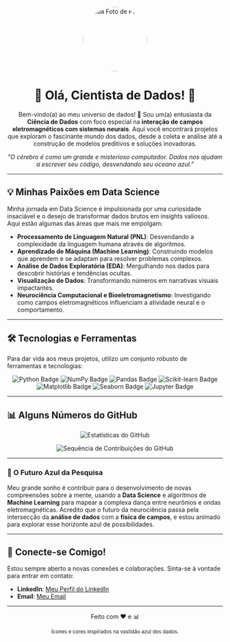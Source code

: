 <p align="center">
  <img src="URL_DA_SUA_FOTO_DE_PERFIL_AQUI" alt="Sua Foto de Perfil" width="150px" style="border-radius: 50%;"/>
</p>

<h1 align="center">🚀 Olá, Cientista de Dados! 👋</h1>

<p align="center">
  Bem-vindo(a) ao meu universo de dados! 🌌 Sou um(a) entusiasta da <b>Ciência de Dados</b> com foco especial na <b>interação de campos eletromagnéticos com sistemas neurais</b>. Aqui você encontrará projetos que exploram o fascinante mundo dos dados, desde a coleta e análise até a construção de modelos preditivos e soluções inovadoras.
</p>

<p align="center">
  <i>"O cérebro é como um grande e misterioso computador. Dados nos ajudam a escrever seu código, desvendando seu oceano azul."</i>
</p>

---

## 💡 Minhas Paixões em Data Science

Minha jornada em Data Science é impulsionada por uma curiosidade insaciável e o desejo de transformar dados brutos em insights valiosos. Aqui estão algumas das áreas que mais me empolgam:

* **Processamento de Linguagem Natural (PNL)**: Desvendando a complexidade da linguagem humana através de algoritmos.
* **Aprendizado de Máquina (Machine Learning)**: Construindo modelos que aprendem e se adaptam para resolver problemas complexos.
* **Análise de Dados Exploratória (EDA)**: Mergulhando nos dados para descobrir histórias e tendências ocultas.
* **Visualização de Dados**: Transformando números em narrativas visuais impactantes.
* **Neurociência Computacional e Bioeletromagnetismo**: Investigando como campos eletromagnéticos influenciam a atividade neural e o comportamento.

---

## 🛠️ Tecnologias e Ferramentas

Para dar vida aos meus projetos, utilizo um conjunto robusto de ferramentas e tecnologias:

<p align="center">
  <img src="https://img.shields.io/badge/Python-3776AB?style=for-the-badge&logo=python&logoColor=white" alt="Python Badge"/>
  
  <img src="https://img.shields.io/badge/NumPy-013243?style=for-the-badge&logo=numpy&logoColor=white" alt="NumPy Badge"/>
  <img src="https://img.shields.io/badge/Pandas-150458?style=for-the-badge&logo=pandas&logoColor=white" alt="Pandas Badge"/>
  <img src="https://img.shields.io/badge/scikit--learn-F7931E?style=for-the-badge&logo=scikit-learn&logoColor=white" alt="Scikit-learn Badge"/>

  <img src="https://img.shields.io/badge/Matplotlib-3086B1?style=for-the-badge&logo=matplotlib&logoColor=white" alt="Matplotlib Badge"/>
  <img src="https://img.shields.io/badge/Seaborn-46B8B8?style=for-the-badge&logo=seaborn&logoColor=white" alt="Seaborn Badge"/>
  <img src="https://img.shields.io/badge/Jupyter-F37626?style=for-the-badge&logo=jupyter&logoColor=white" alt="Jupyter Badge"/>
</p>

---

## 📊 Alguns Números do GitHub

<p align="center">
  <img src="https://github-readme-stats.vercel.app/api?username=RHROCHA5&show_icons=true&theme=dark&include_all_commits=true&count_private=true" alt="Estatísticas do GitHub"/>
</p>

<p align="center">
  <img src="https://github-readme-streak-stats.herokuapp.com/?user=RHROCHA5&theme=dark" alt="Sequência de Contribuições do GitHub"/>
</p>

---


### 🔭 O Futuro Azul da Pesquisa

Meu grande sonho é contribuir para o desenvolvimento de novas compreensões sobre a mente, usando a **Data Science** e algoritmos de **Machine Learning** para mapear a complexa dança entre neurônios e ondas eletromagnéticas. Acredito que o futuro da neurociência passa pela intersecção da **análise de dados** com a **física de campos**, e estou animado para explorar esse horizonte azul de possibilidades.

---

## 🤝 Conecte-se Comigo!

Estou sempre aberto a novas conexões e colaborações. Sinta-se à vontade para entrar em contato:

* **LinkedIn**: [Meu Perfil do LinkedIn](https://www.linkedin.com/in/rhuan-rocha-a24573223/)
* **Email**: [Meu Email](mailto:rhuanrc45@gmail.com)

---

<p align="center">
  Feito com ❤️ e 📊
</p>
<p align="center">
  <sub>Ícones e cores inspirados na vastidão azul dos dados.</sub>
</p>
